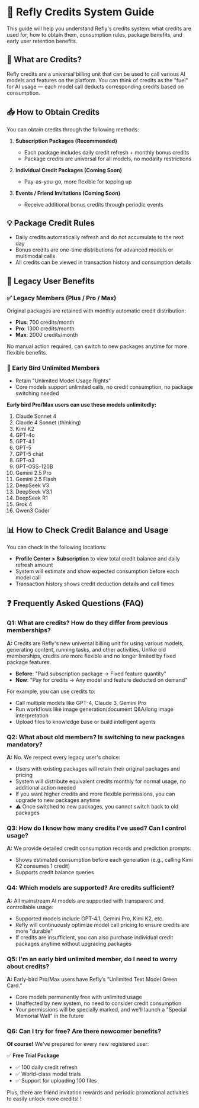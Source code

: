 # 🧮 Refly Credits System Guide

This guide will help you understand Refly's credits system: what credits are used for, how to obtain them, consumption rules, package benefits, and early user retention benefits.

## 📌 What are Credits?

Refly credits are a universal billing unit that can be used to call various AI models and features on the platform. You can think of credits as the "fuel" for AI usage — each model call deducts corresponding credits based on consumption.

## 📥 How to Obtain Credits

You can obtain credits through the following methods:

1. **Subscription Packages (Recommended)**
   - Each package includes daily credit refresh + monthly bonus credits
   - Package credits are universal for all models, no modality restrictions

2. **Individual Credit Packages (Coming Soon)**
   - Pay-as-you-go, more flexible for topping up

3. **Events / Friend Invitations (Coming Soon)**
   - Receive additional bonus credits through periodic events

## 💡 Package Credit Rules

- Daily credits automatically refresh and do not accumulate to the next day
- Bonus credits are one-time distributions for advanced models or multimodal calls
- All credits can be viewed in transaction history and consumption details

## 👤 Legacy User Benefits

### ✅ Legacy Members (Plus / Pro / Max)
Original packages are retained with monthly automatic credit distribution:
- **Plus**: 700 credits/month
- **Pro**: 1300 credits/month  
- **Max**: 2000 credits/month

No manual action required, can switch to new packages anytime for more flexible benefits.

### 💎 Early Bird Unlimited Members
- Retain "Unlimited Model Usage Rights"
- Core models support unlimited calls, no credit consumption, no package switching needed

**Early bird Pro/Max users can use these models unlimitedly:**
1. Claude Sonnet 4
2. Claude 4 Sonnet (thinking)
3. Kimi K2
4. GPT-4o
5. GPT-4.1
6. GPT-5
7. GPT-5 chat
8. GPT-o3
9. GPT-OSS-120B
10. Gemini 2.5 Pro
11. Gemini 2.5 Flash
12. DeepSeek V3
13. DeepSeek V3.1
14. DeepSeek R1
15. Grok 4
16. Qwen3 Coder

## 📊 How to Check Credit Balance and Usage

You can check in the following locations:
- **Profile Center > Subscription** to view total credit balance and daily refresh amount
- System will estimate and show expected consumption before each model call
- Transaction history shows credit deduction details and call times



## ❓ Frequently Asked Questions (FAQ)

### Q1: What are credits? How do they differ from previous memberships?

**A:** Credits are Refly's new universal billing unit for using various models, generating content, running tasks, and other activities. Unlike old memberships, credits are more flexible and no longer limited by fixed package features.

- **Before**: "Paid subscription package → Fixed feature quantity"
- **Now**: "Pay for credits → Any model and feature deducted on demand"

For example, you can use credits to:
- Call multiple models like GPT-4, Claude 3, Gemini Pro
- Run workflows like image generation/document Q&A/long image interpretation
- Upload files to knowledge base or build intelligent agents

### Q2: What about old members? Is switching to new packages mandatory?

**A:** No. We respect every legacy user's choice:
- Users with existing packages will retain their original packages and pricing
- System will distribute equivalent credits monthly for normal usage, no additional action needed
- If you want higher credits and more flexible permissions, you can upgrade to new packages anytime
- ⚠️ Once switched to new packages, you cannot switch back to old packages

### Q3: How do I know how many credits I've used? Can I control usage?

**A:** We provide detailed credit consumption records and prediction prompts:
- Shows estimated consumption before each generation (e.g., calling Kimi K2 consumes 1 credit)
- Supports credit balance queries

### Q4: Which models are supported? Are credits sufficient?

**A:** All mainstream AI models are supported with transparent and controllable usage:
- Supported models include GPT-4.1, Gemini Pro, Kimi K2, etc.
- Refly will continuously optimize model call pricing to ensure credits are more "durable"
- If credits are insufficient, you can also purchase individual credit packages anytime without upgrading packages

### Q5: I'm an early bird unlimited member, do I need to worry about credits?

**A:** Early-bird Pro/Max users have Refly’s “Unlimited Text Model Green Card.”
- Core models permanently free with unlimited usage
- Unaffected by new system, no need to consider credit consumption
- Your permissions will be specially marked, and we'll launch a "Special Memorial Wall" in the future

### Q6: Can I try for free? Are there newcomer benefits?

**Of course!** We've prepared for every new registered user:

✅ **Free Trial Package**
- ✅ 100 daily credit refresh
- ✅ World-class model trials
- ✅ Support for uploading 100 files

Plus, there are friend invitation rewards and periodic promotional activities to easily unlock more credits! !